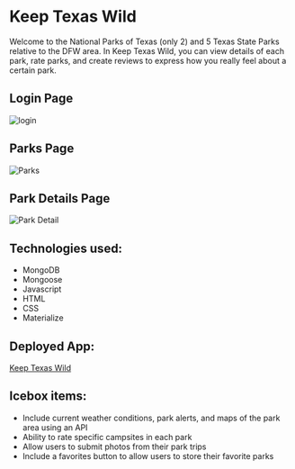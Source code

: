 # Keep Texas Wild

Welcome to the National Parks of Texas (only 2) and 5 Texas State Parks relative to the DFW area. 
In Keep Texas Wild, you can view details of each park, rate parks, and create reviews to express how you really feel about a certain park.

## Login Page
![login](https://i.imgur.com/yVA8y3y.jpg "Login Page")

## Parks Page
![Parks](https://i.imgur.com/HknDRik.png "Parks Page")

## Park Details Page
![Park Detail](https://i.imgur.com/DSteiZ3.png "Park Details Page")

## Technologies used: 
* MongoDB
* Mongoose
* Javascript
* HTML
* CSS
* Materialize

## Deployed App: 
[Keep Texas Wild](https://keep-texas-wild.herokuapp.com/)

## Icebox items: 
* Include current weather conditions, park alerts, and maps of the park area using an API
* Ability to rate specific campsites in each park
* Allow users to submit photos from their park trips
* Include a favorites button to allow users to store their favorite parks